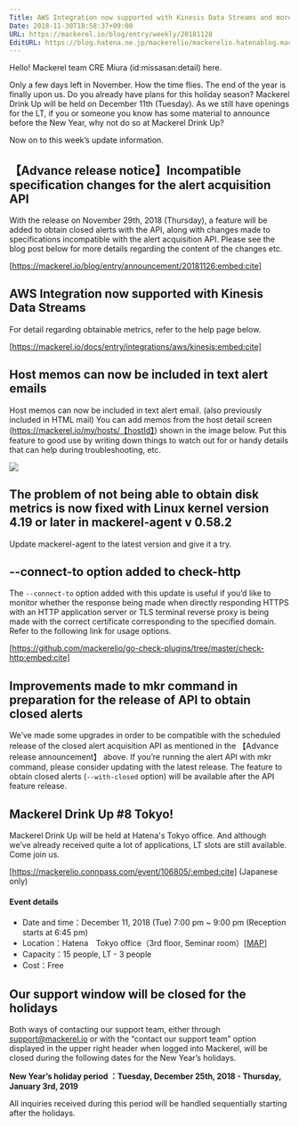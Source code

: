 ```yaml
---
Title: AWS Integration now supported with Kinesis Data Streams and more
Date: 2018-11-30T18:58:37+09:00
URL: https://mackerel.io/blog/entry/weekly/20181128
EditURL: https://blog.hatena.ne.jp/mackerelio/mackerelio.hatenablog.mackerel.io/atom/entry/10257846132678112962
---
```


Hello! Mackerel team CRE Miura (id:missasan:detail) here.

Only a few days left in November. How the time flies. The end of the year is finally upon us. Do you already have plans for this holiday season? Mackerel Drink Up will be held on December 11th (Tuesday). As we still have openings for the LT, if you or someone you know has some material to announce before the New Year, why not do so at Mackerel Drink Up?

Now on to this week’s update information.

## 【Advance release notice】Incompatible specification changes for the alert acquisition API

With the release on November 29th, 2018 (Thursday), a feature will be added to obtain closed alerts with the API, along with changes made to specifications incompatible with the alert acquisition API. Please see the blog post below for more details regarding the content of the changes etc.

[https://mackerel.io/blog/entry/announcement/20181126:embed:cite]

## AWS Integration now supported with Kinesis Data Streams

For detail regarding obtainable metrics, refer to the help page below.

[https://mackerel.io/docs/entry/integrations/aws/kinesis:embed:cite]

## Host memos can now be included in text alert emails

Host memos can now be included in text alert email. (also previously included in HTML mail)
You can add memos from the host detail screen (https://mackerel.io/my/hosts/【hostId】) shown in the image below. Put this feature to good use by writing down things to watch out for or handy details that can help during troubleshooting, etc.

![](https://cdn-ak.f.st-hatena.com/images/fotolife/a/andyyk/20181130/20181130185328.png)

## The problem of not being able to obtain disk metrics is now fixed with Linux kernel version 4.19 or later in mackerel-agent v 0.58.2

Update mackerel-agent to the latest version and give it a try.

## --connect-to option added to check-http

The `--connect-to` option added with this update is useful if you’d like to monitor whether the response being made when directly responding HTTPS with an HTTP application server or TLS terminal reverse proxy is being made with the correct certificate corresponding to the specified domain. Refer to the following link for usage options.

[https://github.com/mackerelio/go-check-plugins/tree/master/check-http:embed:cite]

## Improvements made to mkr command in preparation for the release of API to obtain closed alerts

We’ve made some upgrades in order to be compatible with the scheduled release of the closed alert acquisition API as mentioned in the 【Advance release announcement】 above. If you’re running the alert API with mkr command, please consider updating with the latest release. The feature to obtain closed alerts (`--with-closed` option) will be available after the API feature release.

## Mackerel Drink Up #8 Tokyo!

Mackerel Drink Up will be held at Hatena's Tokyo office. And although we’ve already received quite a lot of applications, LT slots are still available. Come join us.

[https://mackerelio.connpass.com/event/106805/:embed:cite] (Japanese only)

#### Event details

- Date and time：December 11, 2018 (Tue) 7:00 pm ~ 9:00 pm (Reception starts at 6:45 pm)
- Location：Hatena　Tokyo office（3rd floor, Seminar room）[[MAP](http://hatenacorp.jp/information/outline#access)]
- Capacity：15 people,  LT - 3 people
- Cost：Free

## Our support window will be closed for the holidays

Both ways of contacting our support team, either through support@mackerel.io or with the “contact our support team” option displayed in the upper right header when logged into Mackerel, will be closed during the following dates for the New Year’s holidays. 

<b>New Year’s holiday period ：Tuesday, December 25th, 2018 - Thursday, January 3rd, 2019</b> 

All inquiries received during this period will be handled sequentially starting after the holidays.
